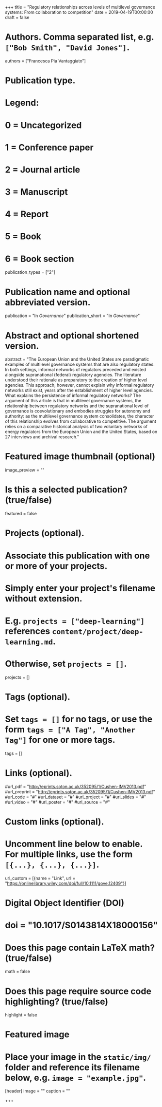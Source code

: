 +++
title = "Regulatory relationships across levels of multilevel governance systems: From collaboration to competition"
date = 2019-04-19T00:00:00
draft = false

# Authors. Comma separated list, e.g. `["Bob Smith", "David Jones"]`.
authors = ["Francesca Pia Vantaggiato"]

# Publication type.
# Legend:
# 0 = Uncategorized
# 1 = Conference paper
# 2 = Journal article
# 3 = Manuscript
# 4 = Report
# 5 = Book
# 6 = Book section
publication_types = ["2"]

# Publication name and optional abbreviated version.
publication = "In *Governance*"
publication_short = "In *Governance*"

# Abstract and optional shortened version.
abstract = "The European Union and the United States are paradigmatic examples of multilevel governance systems that are also regulatory states. In both settings, informal networks of regulators preceded and existed alongside supranational (federal) regulatory agencies. The literature understood their rationale as preparatory to the creation of higher level agencies. This approach, however, cannot explain why informal regulatory networks still exist, years after the establishment of higher level agencies. What explains the persistence of informal regulatory networks? The argument of this article is that in multilevel governance systems, the relationship between regulatory networks and the supranational level of governance is coevolutionary and embodies struggles for autonomy and authority: as the multilevel governance system consolidates, the character of this relationship evolves from collaborative to competitive. The argument relies on a comparative historical analysis of two voluntary networks of energy regulators from the European Union and the United States, based on 27 interviews and archival research."


# Featured image thumbnail (optional)
image_preview = ""

# Is this a selected publication? (true/false)
featured = false

# Projects (optional).
#   Associate this publication with one or more of your projects.
#   Simply enter your project's filename without extension.
#   E.g. `projects = ["deep-learning"]` references `content/project/deep-learning.md`.
#   Otherwise, set `projects = []`.
projects = []

# Tags (optional).
#   Set `tags = []` for no tags, or use the form `tags = ["A Tag", "Another Tag"]` for one or more tags.
tags = []

# Links (optional).
#url_pdf = "http://eprints.soton.ac.uk/352095/1/Cushen-IMV2013.pdf"
#url_preprint = "http://eprints.soton.ac.uk/352095/1/Cushen-IMV2013.pdf"
#url_code = "#"
#url_dataset = "#"
#url_project = "#"
#url_slides = "#"
#url_video = "#"
#url_poster = "#"
#url_source = "#"

# Custom links (optional).
#   Uncomment line below to enable. For multiple links, use the form `[{...}, {...}, {...}]`.
url_custom = [{name = "Link", url = "https://onlinelibrary.wiley.com/doi/full/10.1111/gove.12409"}]

# Digital Object Identifier (DOI)
# doi = "10.1017/S0143814X18000156"

# Does this page contain LaTeX math? (true/false)
math = false

# Does this page require source code highlighting? (true/false)
highlight = false

# Featured image
# Place your image in the `static/img/` folder and reference its filename below, e.g. `image = "example.jpg"`.
[header]
image = ""
caption = ""

+++

